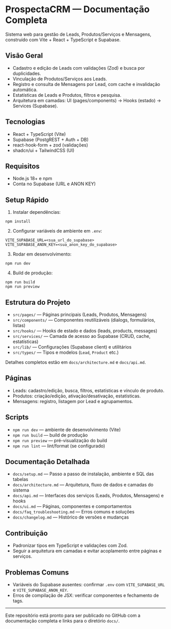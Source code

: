 # ProspectaCRM — Documentação Completa

Sistema web para gestão de Leads, Produtos/Serviços e Mensagens, construído com Vite + React + TypeScript e Supabase.

## Visão Geral

- Cadastro e edição de Leads com validações (Zod) e busca por duplicidades.
- Vinculação de Produtos/Serviços aos Leads.
- Registro e consulta de Mensagens por Lead, com cache e invalidação automática.
- Estatísticas de Leads e Produtos, filtros e pesquisa.
- Arquitetura em camadas: UI (pages/components) → Hooks (estado) → Services (Supabase).

## Tecnologias

- React + TypeScript (Vite)
- Supabase (PostgREST + Auth + DB)
- react-hook-form + zod (validações)
- shadcn/ui + TailwindCSS (UI)

## Requisitos

- Node.js 18+ e npm
- Conta no Supabase (URL e ANON KEY)

## Setup Rápido

1) Instalar dependências:
```
npm install
```

2) Configurar variáveis de ambiente em `.env`:
```
VITE_SUPABASE_URL=<sua_url_do_supabase>
VITE_SUPABASE_ANON_KEY=<sua_anon_key_do_supabase>
```

3) Rodar em desenvolvimento:
```
npm run dev
```

4) Build de produção:
```
npm run build
npm run preview
```

## Estrutura do Projeto

- `src/pages/` — Páginas principais (Leads, Produtos, Mensagens)
- `src/components/` — Componentes reutilizáveis (dialogs, formulários, listas)
- `src/hooks/` — Hooks de estado e dados (leads, products, messages)
- `src/services/` — Camada de acesso ao Supabase (CRUD, cache, estatísticas)
- `src/lib/` — Configurações (Supabase client) e utilitários
- `src/types/` — Tipos e modelos (`Lead`, `Product` etc.)

Detalhes completos estão em `docs/architecture.md` e `docs/api.md`.

## Páginas

- Leads: cadastro/edição, busca, filtros, estatísticas e vínculo de produto.
- Produtos: criação/edição, ativação/desativação, estatísticas.
- Mensagens: registro, listagem por Lead e agrupamentos.

## Scripts

- `npm run dev` — ambiente de desenvolvimento (Vite)
- `npm run build` — build de produção
- `npm run preview` — pré-visualização do build
- `npm run lint` — lint/format (se configurado)

## Documentação Detalhada

- `docs/setup.md` — Passo a passo de instalação, ambiente e SQL das tabelas
- `docs/architecture.md` — Arquitetura, fluxo de dados e camadas do sistema
- `docs/api.md` — Interfaces dos serviços (Leads, Produtos, Mensagens) e hooks
- `docs/ui.md` — Páginas, componentes e comportamentos
- `docs/faq_troubleshooting.md` — Erros comuns e soluções
- `docs/changelog.md` — Histórico de versões e mudanças

## Contribuição

- Padronizar tipos em TypeScript e validações com Zod.
- Seguir a arquitetura em camadas e evitar acoplamento entre páginas e serviços.

## Problemas Comuns

- Variáveis do Supabase ausentes: confirmar `.env` com `VITE_SUPABASE_URL` e `VITE_SUPABASE_ANON_KEY`.
- Erros de compilação de JSX: verificar componentes e fechamento de tags.

---

Este repositório está pronto para ser publicado no GitHub com a documentação completa e links para o diretório `docs/`.
